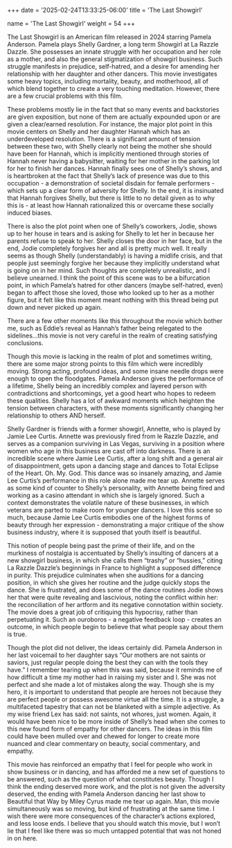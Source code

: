 +++
date = '2025-02-24T13:33:25-06:00'
title = 'The Last Showgirl'

name = 'The Last Showgirl'
weight = 54
+++



The Last Showgirl is an American film released in 2024 starring Pamela Anderson. Pamela plays Shelly Gardner, a long term Showgirl at La Razzle Dazzle. She possesses an innate struggle with her occupation and her role as a mother, and also the general stigmatization of showgirl business. Such struggle manifests in prejudice, self-hatred, and a desire for amending her relationship with her daughter and other dancers. This movie investigates some heavy topics, including mortality, beauty, and motherhood, all of which blend together to create a very touching meditation. However, there are a few crucial problems with this film.

These problems mostly lie in the fact that so many events and backstories are given exposition, but none of them are actually expounded upon or are given a clear/earned resolution. For instance, the major plot point in this movie centers on Shelly and her daughter Hannah which has an underdeveloped resolution. There is a significant amount of tension between these two, with Shelly clearly not being the mother she should have been for Hannah, which is implicitly mentioned through stories of Hannah never having a babysitter, waiting for her mother in the parking lot for her to finish her dances. Hannah finally sees one of Shelly’s shows, and is heartbroken at the fact that Shelly’s lack of presence was due to this occupation - a demonstration of societal disdain for female performers - which sets up a clear form of adversity for Shelly. In the end, it is insinuated that Hannah forgives Shelly, but there is little to no detail given as to why this is - at least how Hannah rationalized this or overcame these socially induced biases.

There is also the plot point when one of Shelly’s coworkers, Jodie, shows up to her house in tears and is asking for Shelly to let her in because her parents refuse to speak to her. Shelly closes the door in her face, but in the end, Jodie completely forgives her and all is pretty much well. It really seems as though Shelly (understandably) is having a midlife crisis, and that people just seemingly forgive her because they implicitly understand what is going on in her mind. Such thoughts are completely unrealistic, and I believe unearned. I think the point of this scene was to be a bifurcation point, in which Pamela’s hatred for other dancers (maybe self-hatred, even) began to affect those she loved, those who looked up to her as a mother figure, but it felt like this moment meant nothing with this thread being put down and never picked up again.

There are a few other moments like this throughout the movie which bother me, such as Eddie’s reveal as Hannah’s father being relegated to the sidelines…this movie is not very careful in the realm of creating satisfying conclusions.

Though this movie is lacking in the realm of plot and sometimes writing, there are some major strong points to this film which were incredibly moving. Strong acting, profound ideas, and some insane needle drops were enough to open the floodgates. Pamela Anderson gives the performance of a lifetime, Shelly being an incredibly complex and layered person with contradictions and shortcomings, yet a good heart who hopes to redeem these qualities. Shelly has a lot of awkward moments which heighten the tension between characters, with these moments significantly changing her relationship to others AND herself.

Shelly Gardner is friends with a former showgirl, Annette, who is played by Jamie Lee Curtis. Annette was previously fired from le Razzle Dazzle, and serves as a companion surviving in Las Vegas, surviving in a position where women who age in this business are cast off into darkness. There is an incredible scene where Jamie Lee Curtis, after a long shift and a general air of disappointment, gets upon a dancing stage and dances to Total Eclipse of the Heart. Oh. My. God. This dance was so insanely amazing, and Jamie Lee Curtis’s performance in this role alone made me tear up. Annette serves as some kind of counter to Shelly’s personality, with Annette being fired and working as a casino attendant in which she is largely ignored. Such a context demonstrates the volatile nature of these businesses, in which veterans are parted to make room for younger dancers. I love this scene so much, because Jamie Lee Curtis embodies one of the highest forms of beauty through her expression - demonstrating a major critique of the show business industry, where it is supposed that youth itself is beautiful.

This notion of people being past the prime of their life, and on the murkiness of nostalgia is accentuated by Shelly’s insulting of dancers at a new showgirl business, in which she calls them “trashy” or “hussies,” citing La Razzle Dazzle’s beginnings in France to highlight a supposed difference in purity. This prejudice culminates when she auditions for a dancing position, in which she gives her routine and the judge quickly stops the dance. She is frustrated, and does some of the dance routines Jodie shows her that were quite revealing and lascivious, noting the conflict within her: the reconciliation of her artform and its negative connotation within society. The movie does a great job of critiquing this hypocrisy, rather than perpetuating it. Such an ouroboros - a negative feedback loop - creates an outcome, in which people begin to believe that what people say about them is true.

Though the plot did not deliver, the ideas certainly did. Pamela Anderson in her last voicemail to her daughter says “Our mothers are not saints or saviors, just regular people doing the best they can with the tools they have.” I remember tearing up when this was said, because it reminds me of how difficult a time my mother had in raising my sister and I. She was not perfect and she made a lot of mistakes along the way. Though she is my hero, it is important to understand that people are heroes not because they are perfect people or possess awesome virtue all the time. It is a struggle, a multifaceted tapestry that can not be blanketed with a simple adjective. As my wise friend Lex has said: not saints, not whores, just women. Again, it would have been nice to be more inside of Shelly’s head when she comes to this new found form of empathy for other dancers. The ideas in this film could have been mulled over and chewed for longer to create more nuanced and clear commentary on beauty, social commentary, and empathy.

This movie has reinforced an empathy that I feel for people who work in show business or in dancing, and has afforded me a new set of questions to be answered, such as the question of what constitutes beauty. Though I think the ending deserved more work, and the plot is not given the adversity deserved, the ending with Pamela Anderson dancing her last show to Beautiful that Way by Miley Cyrus made me tear up again. Man, this movie simultaneously was so moving, but kind of frustrating at the same time. I wish there were more consequences of the character’s actions explored, and less loose ends. I believe that you should watch this movie, but I won’t lie that I feel like there was so much untapped potential that was not honed in on here.


